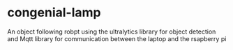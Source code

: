 # congenial-lamp
An object following robpt using the ultralytics library for object detection and Mqtt library for communication between the laptop and the rsapberry pi
